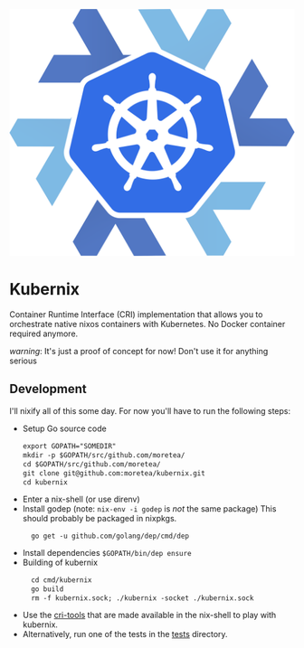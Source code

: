 ![Kubernix Logo](./logo/kubernix.png)

# Kubernix

Container Runtime Interface (CRI) implementation that allows you to orchestrate native nixos containers with Kubernetes. No Docker container required anymore.

*_warning_*: It's just a proof of concept for now! Don't use it for anything serious

## Development
I'll nixify all of this some day. For now you'll have to run the following steps:

- Setup Go source code
  ```
  export GOPATH="SOMEDIR"
  mkdir -p $GOPATH/src/github.com/moretea/
  cd $GOPATH/src/github.com/moretea/
  git clone git@github.com:moretea/kubernix.git
  cd kubernix
  ```
- Enter a nix-shell (or use direnv)
- Install godep (note: `nix-env -i godep` is _not_ the same package)
  This should probably be packaged in nixpkgs.
  ```
    go get -u github.com/golang/dep/cmd/dep 
  ```
- Install dependencies
  `$GOPATH/bin/dep ensure`
- Building of kubernix
  ```
    cd cmd/kubernix
    go build
    rm -f kubernix.sock; ./kubernix -socket ./kubernix.sock
  ```
- Use the [cri-tools](https://github.com/kubernetes-incubator/cri-tools) that are made available in the nix-shell to play with kubernix.
- Alternatively, run one of the tests in the [tests](./tests) directory.
